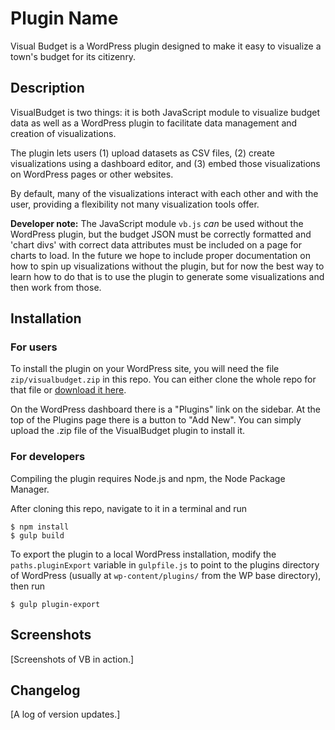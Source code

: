 # Plugin Name

Visual Budget is a WordPress plugin designed to make it easy to visualize a
town's budget for its citizenry.


## Description

VisualBudget is two things: it is both JavaScript module to visualize budget
data as well as a WordPress plugin to facilitate data management and creation of
visualizations.

The plugin lets users (1) upload datasets as CSV files, (2) create
visualizations using a dashboard editor, and (3) embed those visualizations on
WordPress pages or other websites.

By default, many of the visualizations interact with each other and with the
user, providing a flexibility not many visualization tools offer.

**Developer note:** The JavaScript module `vb.js` *can* be used without the
WordPress plugin, but the budget JSON must be correctly formatted and 'chart
divs' with correct data attributes must be included on a page for charts to
load. In the future we hope to include proper documentation on how to spin up
visualizations without the plugin, but for now the best way to learn how to do
that is to use the plugin to generate some visualizations and then work from
those.


## Installation

### For users

To install the plugin on your WordPress site, you will need the file
`zip/visualbudget.zip` in this repo. You can either clone the whole repo for
that file or
[download it here](https://github.com/goinvo/visualbudget/raw/master/zip/visualbudget.zip).

On the WordPress dashboard there is a "Plugins" link on the sidebar.
At the top of the Plugins page there is a button to "Add New".
You can simply upload the .zip file of the VisualBudget plugin to install it.

### For developers

Compiling the plugin requires Node.js and npm, the Node Package Manager.

After cloning this repo, navigate to it in a terminal and run

```
$ npm install
$ gulp build
```

To export the plugin to a local WordPress installation, modify the
`paths.pluginExport` variable in `gulpfile.js` to point to the plugins
directory of WordPress (usually at `wp-content/plugins/` from the WP base
directory), then run

```
$ gulp plugin-export
```


## Screenshots
[Screenshots of VB in action.]


## Changelog
[A log of version updates.]

